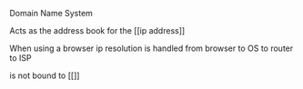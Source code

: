 Domain Name System

Acts as the address book for the [[ip address]]

When using a browser ip resolution is handled from browser to OS to router to ISP

is not bound to [[]]